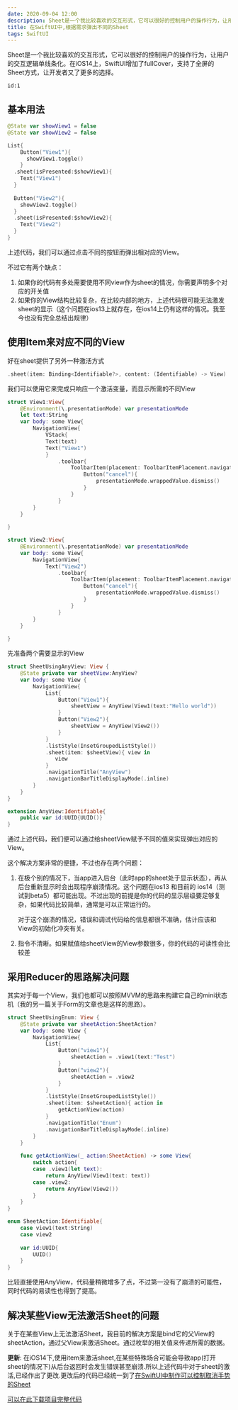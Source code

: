 ```yaml
---
date: 2020-09-04 12:00
description: Sheet是一个我比较喜欢的交互形式，它可以很好的控制用户的操作行为，让用户的交互逻辑单线条化。在iOS14上，SwiftUI增加了fullCover，支持了全屏的Sheet方式，让开发者又了更多的选择。
title: 在SwiftUI中,根据需求弹出不同的Sheet
tags: SwiftUI
---
```



Sheet是一个我比较喜欢的交互形式，它可以很好的控制用户的操作行为，让用户的交互逻辑单线条化。在iOS14上，SwiftUI增加了fullCover，支持了全屏的Sheet方式，让开发者又了更多的选择。

```responser
id:1
```

## 基本用法 ##

```swift
@State var showView1 = false
@State var showView2 = false

List{
    Button("View1"){
      showView1.toggle()
    }
  .sheet(isPresented:$showView1){
    Text("View1")
  }
  
  Button("View2"){
    showView2.toggle()
  }
  .sheet(isPresented:$showView2){
    Text("View2")
  }
}
```

上述代码，我们可以通过点击不同的按钮而弹出相对应的View。

不过它有两个缺点：

1. 如果你的代码有多处需要使用不同view作为sheet的情况，你需要声明多个对应的开关值
2. 如果你的View结构比较复杂，在比较内部的地方，上述代码很可能无法激发sheet的显示（这个问题在ios13上就存在，在ios14上仍有这样的情况。我至今也没有完全总结出规律）

## 使用Item来对应不同的View ##

好在sheet提供了另外一种激活方式

```swift
.sheet(item: Binding<Identifiable?>, content: (Identifiable) -> View)
```

我们可以使用它来完成只响应一个激活变量，而显示所需的不同View

```swift
struct View1:View{
    @Environment(\.presentationMode) var presentationMode
    let text:String
    var body: some View{
        NavigationView{
            VStack{
            Text(text)
            Text("View1")
            }
                .toolbar{
                    ToolbarItem(placement: ToolbarItemPlacement.navigationBarLeading){
                        Button("cancel"){
                            presentationMode.wrappedValue.dismiss()
                        }
                    }
                }
        }
    }
    
}

struct View2:View{
    @Environment(\.presentationMode) var presentationMode
    var body: some View{
        NavigationView{
            Text("View2")
                .toolbar{
                    ToolbarItem(placement: ToolbarItemPlacement.navigationBarLeading){
                        Button("cancel"){
                            presentationMode.wrappedValue.dismiss()
                        }
                    }
                }
        }
    }
    
}

```

先准备两个需要显示的View

```swift
struct SheetUsingAnyView: View {
    @State private var sheetView:AnyView?
    var body: some View {
        NavigationView{
            List{
                Button("View1"){
                    sheetView = AnyView(View1(text:"Hello world"))
                }
                Button("View2"){
                    sheetView = AnyView(View2())
                }
            }
            .listStyle(InsetGroupedListStyle())
            .sheet(item: $sheetView){ view in
               view
            }
            .navigationTitle("AnyView")
            .navigationBarTitleDisplayMode(.inline)
        }
    }
}

extension AnyView:Identifiable{
    public var id:UUID{UUID()}
}
```

通过上述代码，我们便可以通过给sheetView赋予不同的值来实现弹出对应的View。

这个解决方案非常的便捷，不过也存在两个问题：

1. 在极个别的情况下，当app进入后台（此时app的sheet处于显示状态），再从后台重新显示时会出现程序崩溃情况。这个问题在ios13 和目前的 ios14（测试到beta5）都可能出现。不过出现的前提是你的代码的显示层级要足够复杂，如果代码比较简单，通常是可以正常运行的。

   对于这个崩溃的情况，错误和调试代码给的信息都很不准确，估计应该和View的初始化冲突有关。

2. 指令不清晰。如果赋值给sheetView的View参数很多，你的代码的可读性会比较差

## 采用Reducer的思路解决问题 ##

其实对于每一个View，我们也都可以按照MVVM的思路来构建它自己的mini状态机（我的另一篇关于Form的文章也是这样的思路）。

```swift
struct SheetUsingEnum: View {
    @State private var sheetAction:SheetAction?
    var body: some View {
        NavigationView{
            List{
                Button("view1"){
                    sheetAction = .view1(text:"Test")
                }
                Button("view2"){
                    sheetAction = .view2
                }
            }
            .listStyle(InsetGroupedListStyle())
            .sheet(item: $sheetAction){ action in
                getActionView(action)
            }
            .navigationTitle("Enum")
            .navigationBarTitleDisplayMode(.inline)
        }
    }
    
    func getActionView(_ action:SheetAction) -> some View{
        switch action{
        case .view1(let text):
            return AnyView(View1(text: text))
        case .view2:
            return AnyView(View2())
        }
    }
}

enum SheetAction:Identifiable{
    case view1(text:String)
    case view2
    
    var id:UUID{
        UUID()
    }
}

```

比较直接使用AnyView，代码量稍微增多了点，不过第一没有了崩溃的可能性，同时代码的易读性也得到了提高。

## 解决某些View无法激活Sheet的问题 ##

关于在某些View上无法激活Sheet，我目前的解决方案是bind它的父View的sheetAction，通过父View来激活Sheet。通过枚举的相关值来传递所需的数据。

**更新**: 在iOS14下,使用item来激活sheet,在某些特殊场合可能会导致app(打开sheet的情况下)从后台返回时会发生错误甚至崩溃.所以上述代码中对于sheet的激活,已经作出了更改.更改后的代码已经统一到了[在SwiftUI中制作可以控制取消手势的Sheet](/posts/swiftui-dismiss-sheet/)

[可以在此下载项目完整代码](https://github.com/fatbobman/DismissConfirmSheet)
